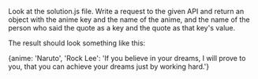 Look at the solution.js file. Write a request to the given API and return an object with the anime key and the name of the anime, and the name of the person who said the quote as a key and the quote as that key's value.

The result should look something like this:

{anime: 'Naruto', 'Rock Lee': 'If you believe in your dreams, I will prove to you, that you can achieve your dreams just by working hard.'}